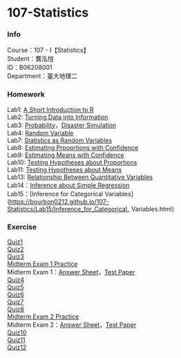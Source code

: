 # 107-Statistics
### Info    
Course：107 - I【Statistics】    
Student：龔泓愷   
ID：B06208001    
Department：臺大地理二    
### Homework
Lab1: [A Short Introduction to R](https://bourbon0212.github.io/107-Statistics/Lab1/Lab1.html)    
Lab2: [Turning Data into Information](https://bourbon0212.github.io/107-Statistics/Lab2/Lab2.html)    
Lab3: [Probability](https://bourbon0212.github.io/107-Statistics/Lab3/Probability.html)，[Disaster Simulation](https://bourbon0212.github.io/107-Statistics/Lab3/Disaster_simulation.html)     
Lab4: [Random Variable](https://bourbon0212.github.io/107-Statistics/Lab4/Random_Variable.html)   
Lab7: [Statistics as Random Variables](https://bourbon0212.github.io/107-Statistics/Lab7/Statistics_as_Random_Variables.html)   
Lab8: [Estimating Prpoprtions with Confidence](https://bourbon0212.github.io/107-Statistics/Lab8/Estimating_Proportions_with_Confidence.html)    
Lab9: [Estimating Means with Confidence](https://bourbon0212.github.io/107-Statistics/Lab9/Estimating_Means_with_Confidence.html)        
Lab10: [Testing Hypotheses about Proportions](https://bourbon0212.github.io/107-Statistics/Lab10/Testing_Hypotheses_about_Proportions.html)   
Lab11: [Testing Hypotheses about Means](https://bourbon0212.github.io/107-Statistics/Lab11/Testing_Hypotheses_about_Means.html)     
Lab13: [Relationship Between Quantitative Variables](https://bourbon0212.github.io/107-Statistics/Lab13/Relationship_Between_Quantitative_Variables.html)    
Lab14：[Inference about Simple Regression](https://bourbon0212.github.io/107-Statistics/Lab14/Inference_about_Simple_Regression.html)  
Lab15：[Inference for Categorical Variables](https://bourbon0212.github.io/107-Statistics/Lab15/Inference_for_Categorical_ Variables.html)    

### Exercise
[Quiz1](https://bourbon0212.github.io/107-Statistics/Lab2/Quiz1.html)     
[Quiz2](https://bourbon0212.github.io/107-Statistics/Lab3/Quiz2.html)   
[Quiz3](https://bourbon0212.github.io/107-Statistics/Lab4/Quiz3.html)   
[Midterm Exam 1 Practice](https://bourbon0212.github.io/107-Statistics/Midterm1/2017_Midterm_Exam_Practice.html)    
Midterm Exam 1：[Answer Sheet](https://bourbon0212.github.io/107-Statistics/Midterm1/2018Midterm1.html)，[Test Paper](https://ceiba.ntu.edu.tw/course/aa5cdc/content/統計學及實習考試一.pdf)   
[Quiz4](https://bourbon0212.github.io/107-Statistics/Lab7/Quiz4.html)      
[Quiz5](https://bourbon0212.github.io/107-Statistics/Lab8/Quiz5.html)      
[Quiz6](https://bourbon0212.github.io/107-Statistics/Lab9/Quiz6.html)      
[Quiz7](https://bourbon0212.github.io/107-Statistics/Lab10/Quiz7.html)       
[Quiz8](https://bourbon0212.github.io/107-Statistics/Lab11/Quiz8.html)       
[Midterm Exam 2 Practice](https://bourbon0212.github.io/107-Statistics/Midterm2/2017_Midterm2_Practice.html)      
Midterm Exam 2：[Answer Sheet](https://bourbon0212.github.io/107-Statistics/Midterm2/2018Midterm2.html)，[Test Paper](https://ceiba.ntu.edu.tw/course/aa5cdc/content/統計學及實習考試二.pdf)   
[Quiz10](https://bourbon0212.github.io/107-Statistics/Lab13/Quiz10.html)    
[Quiz11](https://bourbon0212.github.io/107-Statistics/Lab14/Quiz11.html)    
[Quiz12](https://bourbon0212.github.io/107-Statistics/Lab15/Quiz12.html)    
